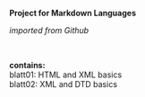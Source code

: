 
**Project for Markdown Languages**


*imported from Github*


<br>

**contains:**
<br>
blatt01: HTML and XML basics
<br>
blatt02: XML and DTD basics
